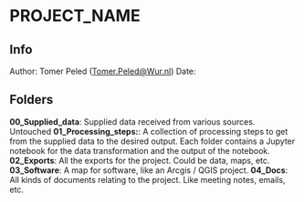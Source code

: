 # PROJECT_NAME

## Info
Author: Tomer Peled (Tomer.Peled@Wur.nl)
Date: 

## Folders
**00_Supplied_data**: Supplied data received from various sources. Untouched
**01_Processing_steps:**: A collection of processing steps to get from the supplied data to the desired output. Each folder contains a Jupyter notebook for the data transformation and the output of the notebook.
**02_Exports**: All the exports for the project. Could be data, maps, etc.
**03_Software**: A map for software, like an Arcgis / QGIS project.
**04_Docs**: All kinds of documents relating to the project. Like meeting notes, emails, etc.